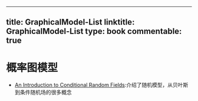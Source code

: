 
---
title: GraphicalModel-List
linktitle: GraphicalModel-List
type: book
commentable: true
---

# 概率图模型

- [An Introduction to Conditional Random Fields](http://homepages.inf.ed.ac.uk/csutton/publications/crftut-fnt.pdf):介绍了随机模型，从贝叶斯到条件随机场的很多概念

    